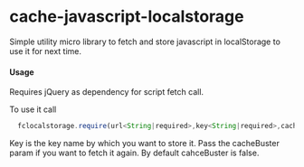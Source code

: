 cache-javascript-localstorage
=============================

Simple utility micro library to fetch and store javascript in localStorage to use it for next time.

#### Usage

Requires jQuery as dependency for script fetch call.

To use it call 

```javascript
  fclocalstorage.require(url<String|required>,key<String|required>,cacheBuster<Boolean|optional>)
```

Key is the key name by which you want to store it. Pass the cacheBuster param if you want to fetch it again. By default cahceBuster is false.
